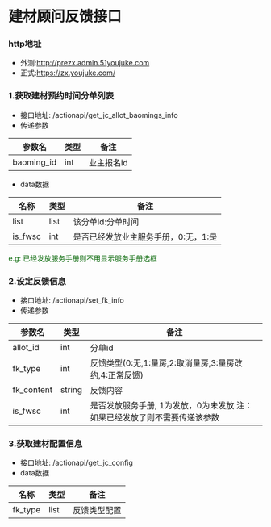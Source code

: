 # 建材顾问反馈接口

### http地址
* 外测:http://prezx.admin.51youjuke.com
* 正式:https://zx.youjuke.com/

### 1.获取建材预约时间分单列表
* 接口地址: /actionapi/get\_jc\_allot\_baomings\_info
* 传递参数 

| 参数名 | 类型 | 备注 |
| ---- | --- | --- |
| baoming_id | int | 业主报名id |
* data数据

| 名称 | 类型 | 备注 |
| ---- | --- | --- |
| list | list | 该分单id:分单时间 |
| is_fwsc | int | 是否已经发放业主服务手册，0:无，1:是 |

<font color="006400">e.g: 已经发放服务手册则不用显示服务手册选框</font>

### 2.设定反馈信息
* 接口地址: /actionapi/set\_fk\_info
* 传递参数 

| 参数名 | 类型 | 备注 |
| ---- | --- | --- |
| allot_id | int | 分单id |
| fk_type | int | 反馈类型(0:无,1:量房,2:取消量房,3:量房改约,4:正常反馈) |
| fk_content | string | 反馈内容 |
| is_fwsc | int | 是否发放服务手册, 1为发放，0为未发放 注：如果已经发放了则不需要传递该参数 |

### 3.获取建材配置信息
* 接口地址: /actionapi/get\_jc\_config
* data数据

| 名称 | 类型 | 备注 |
| ---- | --- | --- |
| fk_type | list | 反馈类型配置 |
